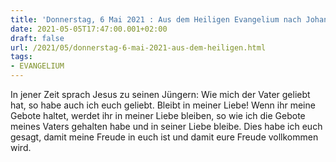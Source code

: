 ```yaml
---
title: 'Donnerstag, 6 Mai 2021 : Aus dem Heiligen Evangelium nach Johannes - Joh 15,9-11.'
date: 2021-05-05T17:47:00.001+02:00
draft: false
url: /2021/05/donnerstag-6-mai-2021-aus-dem-heiligen.html
tags: 
- EVANGELIUM
---
```


In jener Zeit sprach Jesus zu seinen Jüngern: Wie mich der Vater geliebt hat, so habe auch ich euch geliebt. Bleibt in meiner Liebe! Wenn ihr meine Gebote haltet, werdet ihr in meiner Liebe bleiben, so wie ich die Gebote meines Vaters gehalten habe und in seiner Liebe bleibe. Dies habe ich euch gesagt, damit meine Freude in euch ist und damit eure Freude vollkommen wird.